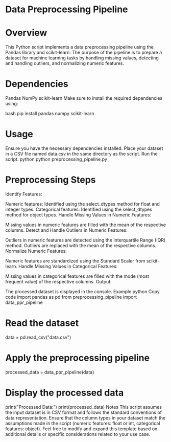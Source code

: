 # Data Preprocessing Pipeline
# Overview
This Python script implements a data preprocessing pipeline using the Pandas library and scikit-learn. The purpose of the pipeline is to prepare a dataset for machine learning tasks by handling missing values, detecting and handling outliers, and normalizing numeric features.

# Dependencies
Pandas
NumPy
scikit-learn
Make sure to install the required dependencies using:

bash
pip install pandas numpy scikit-learn

# Usage
Ensure you have the necessary dependencies installed.
Place your dataset in a CSV file named data.csv in the same directory as the script.
Run the script.
python
python preprocessing_pipeline.py
# Preprocessing Steps
Identify Features:

Numeric features: Identified using the select_dtypes method for float and integer types.
Categorical features: Identified using the select_dtypes method for object types.
Handle Missing Values in Numeric Features:

Missing values in numeric features are filled with the mean of the respective columns.
Detect and Handle Outliers in Numeric Features:

Outliers in numeric features are detected using the Interquartile Range (IQR) method.
Outliers are replaced with the mean of the respective columns.
Normalize Numeric Features:

Numeric features are standardized using the Standard Scaler from scikit-learn.
Handle Missing Values in Categorical Features:

Missing values in categorical features are filled with the mode (most frequent value) of the respective columns.
Output:

The processed dataset is displayed in the console.
Example
python
Copy code
import pandas as pd
from preprocessing_pipeline import data_ppr_pipeline

# Read the dataset
data = pd.read_csv("data.csv")

# Apply the preprocessing pipeline
processed_data = data_ppr_pipeline(data)

# Display the processed data
print("Processed Data:")
print(processed_data)
Notes
This script assumes the input dataset is in CSV format and follows the standard conventions of data representation.
Ensure that the column types in your dataset match the assumptions made in the script (numeric features: float or int, categorical features: object).
Feel free to modify and expand this template based on additional details or specific considerations related to your use case.





